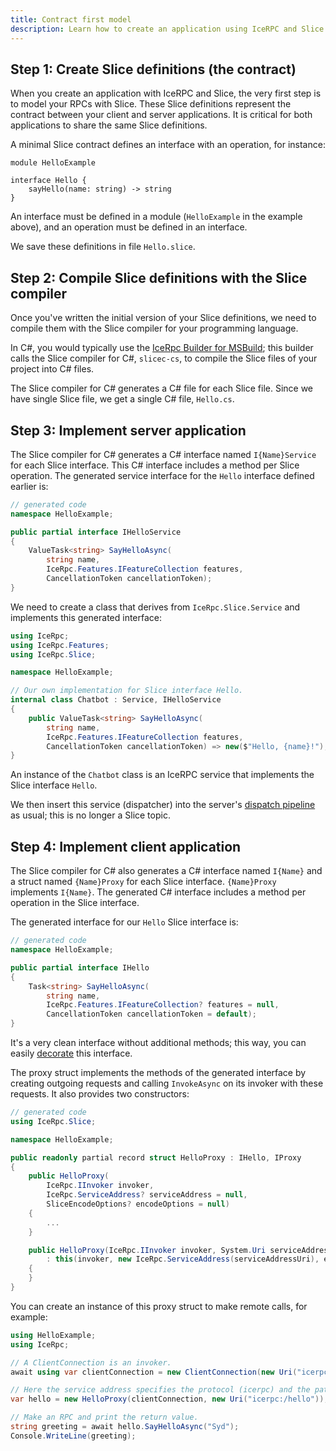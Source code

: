```yaml
---
title: Contract first model
description: Learn how to create an application using IceRPC and Slice.
---
```




## Step 1: Create Slice definitions (the contract)

When you create an application with IceRPC and Slice, the very first step is to model your RPCs with Slice. These Slice
definitions represent the contract between your client and server applications. It is critical for both applications to
share the same Slice definitions.

A minimal Slice contract defines an interface with an operation, for instance:
```slice
module HelloExample

interface Hello {
    sayHello(name: string) -> string
}
```

An interface must be defined in a module (`HelloExample` in the example above), and an operation must be defined in an
interface.

We save these definitions in file `Hello.slice`.

## Step 2: Compile Slice definitions with the Slice compiler

Once you've written the initial version of your Slice definitions, we need to compile them with the Slice compiler for
your programming language.

In C#, you would typically use the [IceRpc Builder for MSBuild](https://github.com/zeroc-ice/icerpc-builder-msbuild);
this builder calls the Slice compiler for C#, `slicec-cs`, to compile the Slice files of your project into C# files.

The Slice compiler for C# generates a C# file for each Slice file. Since we have single Slice file, we get a single
C# file, `Hello.cs`.

## Step 3: Implement server application

The Slice compiler for C# generates a C# interface named `I{Name}Service` for each Slice interface. This C# interface
includes a method per Slice operation. The generated service interface for the `Hello` interface defined earlier is:
```csharp
// generated code
namespace HelloExample;

public partial interface IHelloService
{
    ValueTask<string> SayHelloAsync(
        string name,
        IceRpc.Features.IFeatureCollection features,
        CancellationToken cancellationToken);
}
```

We need to create a class that derives from `IceRpc.Slice.Service` and implements this generated interface:
```csharp
using IceRpc;
using IceRpc.Features;
using IceRpc.Slice;

namespace HelloExample;

// Our own implementation for Slice interface Hello.
internal class Chatbot : Service, IHelloService
{
    public ValueTask<string> SayHelloAsync(
        string name,
        IceRpc.Features.IFeatureCollection features,
        CancellationToken cancellationToken) => new($"Hello, {name}!");
}
```

An instance of the `Chatbot` class is an IceRPC service that implements the Slice interface `Hello`.

We then insert this service (dispatcher) into the server's
[dispatch pipeline](../../icerpc-core/dispatch/dispatch-pipeline) as usual; this is no longer a Slice topic.

## Step 4: Implement client application

The Slice compiler for C# also generates a C# interface named `I{Name}` and a struct named `{Name}Proxy` for each Slice
interface. `{Name}Proxy` implements `I{Name}`. The generated C# interface includes a method per operation in the Slice
interface.

The generated interface for our `Hello` Slice interface is:
```csharp
// generated code
namespace HelloExample;

public partial interface IHello
{
    Task<string> SayHelloAsync(
        string name,
        IceRpc.Features.IFeatureCollection? features = null,
        CancellationToken cancellationToken = default);
}
```

It's a very clean interface without additional methods; this way, you can easily
[decorate](https://en.wikipedia.org/wiki/Decorator_pattern) this interface.

The proxy struct implements the methods of the generated interface by creating outgoing requests and calling
`InvokeAsync` on its invoker with these requests. It also provides two constructors:
```csharp
// generated code
using IceRpc.Slice;

namespace HelloExample;

public readonly partial record struct HelloProxy : IHello, IProxy
{
    public HelloProxy(
        IceRpc.IInvoker invoker,
        IceRpc.ServiceAddress? serviceAddress = null,
        SliceEncodeOptions? encodeOptions = null)
    {
        ...
    }

    public HelloProxy(IceRpc.IInvoker invoker, System.Uri serviceAddressUri, SliceEncodeOptions? encodeOptions = null)
        : this(invoker, new IceRpc.ServiceAddress(serviceAddressUri), encodeOptions)
    {
    }
}
```

You can create an instance of this proxy struct to make remote calls, for example:
```csharp
using HelloExample;
using IceRpc;

// A ClientConnection is an invoker.
await using var clientConnection = new ClientConnection(new Uri("icerpc://examples.zeroc.com"));

// Here the service address specifies the protocol (icerpc) and the path (/hello).
var hello = new HelloProxy(clientConnection, new Uri("icerpc:/hello"));

// Make an RPC and print the return value.
string greeting = await hello.SayHelloAsync("Syd");
Console.WriteLine(greeting);
```
